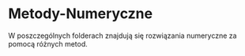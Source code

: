 # Metody-Numeryczne

W poszczególnych folderach znajdują się rozwiązania numeryczne za pomocą różnych metod.
